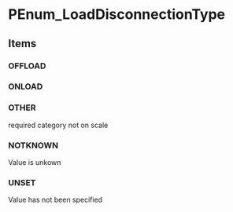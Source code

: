 # PEnum_LoadDisconnectionType

## Items

### OFFLOAD


### ONLOAD


### OTHER
required category not on scale

### NOTKNOWN
Value is unkown

### UNSET
Value has not been specified
